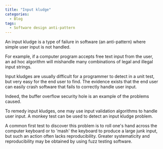 ```yaml
---
title: "Input kludge"
categories:
  - Blog
tags:
  - Software design anti-pattern
---
```


An input kludge is a type of failure in software (an anti-pattern) where simple user input is not handled. 

For example, if a computer program accepts free text input from the user, an ad hoc algorithm will mishandle many combinations of legal and illegal input strings. 

Input kludges are usually difficult for a programmer to detect in a unit test, but very easy for the end user to find. The evidence exists that the end user can easily crash software that fails to correctly handle user input.

Indeed, the buffer overflow security hole is an example of the problems caused.

To remedy input kludges, one may use input validation algorithms to handle user input. A monkey test can be used to detect an input kludge problem. 

A common first test to discover this problem is to roll one's hand across the computer keyboard or to 'mash' the keyboard to produce a large junk input, but such an action often lacks reproducibility. Greater systematicity and reproducibility may be obtained by using fuzz testing software. 
